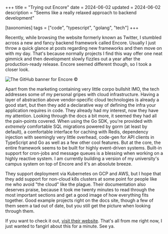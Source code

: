 +++
title = "Trying out Encore"
date = 2024-06-02
updated = 2024-06-02
description = "Seems like a really relaxed approach to backend development"

[taxonomies]
tags = ["code", "typescript", "golang", "tech"]
+++

Recently, while browsing the website formerly known as Twitter, I stumbled across a new and fancy backend framework called Encore.
Usually I just throw a quick glance at posts regarding new frameworks and then move on with my day.
That's because normally projects I find this way offer one neat gimmick and then development slowly fizzles out a year after the production-ready release.
Encore seemed different though, so I took a closer look.

![The GitHub banner for Encore &copy;](/img/blog/encore_logo_gh.webp)

Apart from the marketing containing very little corpo bullshit IMO, the tech addresses some of my personal gripes with cloud infrastructure.
Having a layer of abstraction above vendor-specific cloud technologies is already a good start, but then they add a declarative way of defining the infra your application requires in code.
They already had my interest, now they have my attention.
Looking through the docs a bit more, it seemed they had all the pain-points covered.
When using the Go SDK, you're provided with _extremely_ comfortable SQL migrations powered by gorm (at least by default), a comfortable interface for caching with Redis, dependency injection with seemingly very little overhead, code-gen for API clients in TypeScript and Go as well as a few other cool features.
But at the core, the entire framework seems to be built for highly event-driven systems.
Built-in support for cron-jobs and message queues is a blessing when working on a highly reactive system.
I am currently building a version of my university's campus system on top of Encore and it's an absolute breeze.

They support deployment via Kubernetes on GCP and AWS, but I hope that they add support for non-cloud k8s clusters at some point for people like me who avoid "the cloud" like the plague. 
Their documentation also deserves praise, because it took me twenty minutes to read through the most important sections and get a good image of how everything fits together.
Good example projects right on the docs site, though a few of them seem a tad out of date, but you still get the picture when looking through them.

If you want to check it out, [visit their website](https://encore.dev).
That's all from me right now, I just wanted to fangirl about this for a minute. See ya.

